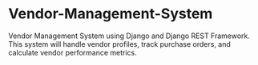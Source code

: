 # Vendor-Management-System
Vendor Management System using Django and Django REST Framework. This system will handle vendor profiles, track purchase orders, and calculate vendor performance metrics.
